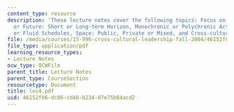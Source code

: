 ```yaml
---
content_type: resource
description: 'These lecture notes cover the following topics: Focus on Past, Present
  or Future: Short or Long-term Horizon, Monochronic or Polychronic Activities: Rigid
  or Fluid Schedules, Space: Public, Private or Mixed, and Cross-cultural Dialogue.'
file: /media/courses/15-996-cross-cultural-leadership-fall-2004/46152f06dc86cd48b23407e75b84acd2_lec4.pdf
file_type: application/pdf
learning_resource_types:
- Lecture Notes
ocw_type: OCWFile
parent_title: Lecture Notes
parent_type: CourseSection
resourcetype: Document
title: lec4.pdf
uid: 46152f06-dc86-cd48-b234-07e75b84acd2
---
```

